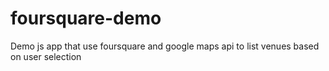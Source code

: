 # foursquare-demo
Demo js app that use foursquare and google maps api to list venues based on user selection
